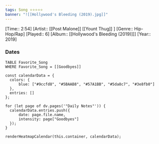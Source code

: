 ```yaml
---
tags: Song ⭐⭐⭐⭐⭐ 
banner: "![[Hollywood's Bleeding (2019).jpg]]"
---
```

[Time:: 2:54]
[Artist:: [[Post Malone]] [[Yount Thug]] ]
[Genre:: Hip-Hop/Rap]
[Played:: 6]
[Album:: [[Hollywood's Bleeding (2019)]]]
[Year:: 2019]
### Dates
````dataview
TABLE Favorite_Song
WHERE Favorite_Song = [[Goodbyes]]
````

  ```dataviewjs
const calendarData = { 
	colors: { 
		blue: ["#9ccfd8", "#5BAAB8", "#57A1BB", "#5da8c7", "#3e8fb0"] 
	}, 
	entries: [] 
}; 

for (let page of dv.pages('"Daily Notes"')) { 
	calendarData.entries.push({ 
		date: page.file.name, 
		intensity: page["Goodbyes"]
	}); 
} 

renderHeatmapCalendar(this.container, calendarData);
```
